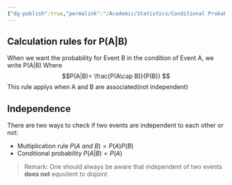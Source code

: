 ```yaml
---
{"dg-publish":true,"permalink":"/Academic/Statistics/Conditional Probability and Independence/"}
---
```


## Calculation rules for P(A|B)
When we want the probability for Event B in the condition of Event A, we write P(A|B) Where $$P(A|B)= \frac{P(A\cap B)}{P(B)}
$$
This rule applys when A and B are associated(not independent)

## Independence
There are two ways to check if two events are independent to each other or not:
- Multiplication rule $P(A\ and\ B)=P(A)P(B)$
- Conditional probability $P(A|B)=P(A)$

>Remark: One should always be aware that independent of two events **does not** equvilent to disjoint 


